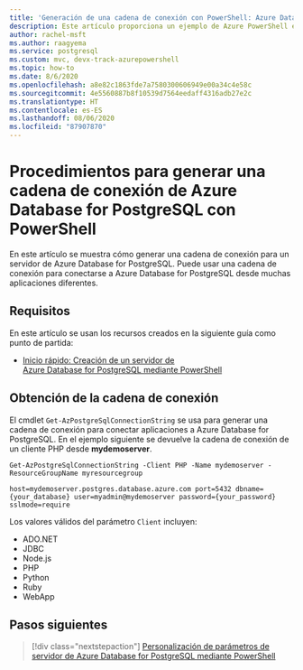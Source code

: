 ```yaml
---
title: 'Generación de una cadena de conexión con PowerShell: Azure Database for PostgreSQL'
description: Este artículo proporciona un ejemplo de Azure PowerShell en el que se genera una cadena de conexión para conectarse a Azure Database for PostgreSQL.
author: rachel-msft
ms.author: raagyema
ms.service: postgresql
ms.custom: mvc, devx-track-azurepowershell
ms.topic: how-to
ms.date: 8/6/2020
ms.openlocfilehash: a8e82c1863fde7a7580300606949e00a34c4e58c
ms.sourcegitcommit: 4e5560887b8f10539d7564eedaff4316adb27e2c
ms.translationtype: HT
ms.contentlocale: es-ES
ms.lasthandoff: 08/06/2020
ms.locfileid: "87907870"
---
```

# <a name="how-to-generate-an-azure-database-for-postgresql-connection-string-with-powershell"></a>Procedimientos para generar una cadena de conexión de Azure Database for PostgreSQL con PowerShell

En este artículo se muestra cómo generar una cadena de conexión para un servidor de Azure Database for PostgreSQL. Puede usar una cadena de conexión para conectarse a Azure Database for PostgreSQL desde muchas aplicaciones diferentes.

## <a name="requirements"></a>Requisitos

En este artículo se usan los recursos creados en la siguiente guía como punto de partida:

* [Inicio rápido: Creación de un servidor de Azure Database for PostgreSQL mediante PowerShell](quickstart-create-postgresql-server-database-using-azure-powershell.md)

## <a name="get-the-connection-string"></a>Obtención de la cadena de conexión

El cmdlet `Get-AzPostgreSqlConnectionString` se usa para generar una cadena de conexión para conectar aplicaciones a Azure Database for PostgreSQL. En el ejemplo siguiente se devuelve la cadena de conexión de un cliente PHP desde **mydemoserver**.

```azurepowershell-interactive
Get-AzPostgreSqlConnectionString -Client PHP -Name mydemoserver -ResourceGroupName myresourcegroup
```

```Output
host=mydemoserver.postgres.database.azure.com port=5432 dbname={your_database} user=myadmin@mydemoserver password={your_password} sslmode=require
```

Los valores válidos del parámetro `Client` incluyen:

* ADO&#46;NET
* JDBC
* Node.js
* PHP
* Python
* Ruby
* WebApp

## <a name="next-steps"></a>Pasos siguientes

> [!div class="nextstepaction"]
> [Personalización de parámetros de servidor de Azure Database for PostgreSQL mediante PowerShell](howto-configure-server-parameters-using-powershell.md)
